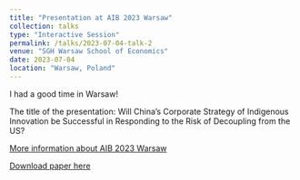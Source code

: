 ```yaml
---
title: "Presentation at AIB 2023 Warsaw"
collection: talks
type: "Interactive Session"
permalink: /talks/2023-07-04-talk-2
venue: "SGH Warsaw School of Economics"
date: 2023-07-04
location: "Warsaw, Poland"
---
```


I had a good time in Warsaw! 

The title of the presentation: Will China’s Corporate Strategy of Indigenous Innovation be Successful in Responding to the Risk of Decoupling from the US?

[More information about AIB 2023 Warsaw](https://www.aib.world/events/2023/)

[Download paper here](http://axl811.github.io/files/AIB23-MS0876.pdf)
